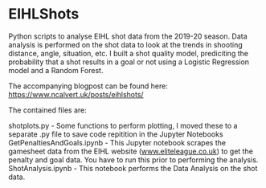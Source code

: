 # EIHLShots
Python scripts to analyse EIHL shot data from the 2019-20 season. Data analysis is performed on the shot data to look at the trends in shooting distance, angle, situation, etc. I built a shot quality model, prediciting the probability that a shot results in a goal or not using a Logistic Regression model and a Random Forest.

The accompanying blogpost can be found here: https://www.ncalvert.uk/posts/eihlshots/

The contained files are:

shotplots.py - Some functions to perform plotting, I moved these to a separate .py file to save code repitition in the Jupyter Notebooks
GetPenaltiesAndGoals.ipynb - This Jupyter notebook scrapes the gamesheet data from the EIHL website (www.eliteleague.co.uk) to get the penalty and goal data. You have to run this prior to performing the analysis.
ShotAnalysis.ipynb - This notebook performs the Data Analysis on the shot data.
